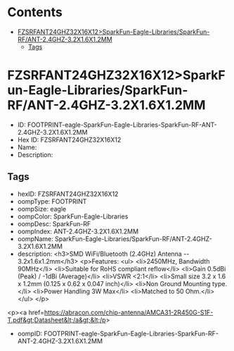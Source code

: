 



Contents
========

* [FZSRFANT24GHZ32X16X12>SparkFun-Eagle-Libraries/SparkFun-RF/ANT-2.4GHZ-3.2X1.6X1.2MM](#fzsrfant24ghz32x16x12sparkfun-eagle-librariessparkfun-rfant-24ghz-32x16x12mm)
	* [Tags](#tags)

# FZSRFANT24GHZ32X16X12>SparkFun-Eagle-Libraries/SparkFun-RF/ANT-2.4GHZ-3.2X1.6X1.2MM

- ID: FOOTPRINT-eagle-SparkFun-Eagle-Libraries-SparkFun-RF-ANT-2.4GHZ-3.2X1.6X1.2MM
- Hex ID: FZSRFANT24GHZ32X16X12
- Name: 
- Description: 

## Tags

- hexID: FZSRFANT24GHZ32X16X12
- oompType: FOOTPRINT
- oompSize: eagle
- oompColor: SparkFun-Eagle-Libraries
- oompDesc: SparkFun-RF
- oompIndex: ANT-2.4GHZ-3.2X1.6X1.2MM
- oompName: SparkFun-Eagle-Libraries/SparkFun-RF/ANT-2.4GHZ-3.2X1.6X1.2MM
- description: &lt;h3&gt;SMD WiFi/Bluetooth (2.4GHz) Antenna -- 3.2x1.6x1.2mm&lt;/h3&gt;
&lt;p&gt;Features:
&lt;ul&gt;
&lt;li&gt;2450MHz, Bandwidth 90MHz&lt;/li&gt;
&lt;li&gt;Suitable for RoHS compliant reflow&lt;/li&gt;
&lt;li&gt;Gain 0.5dBi (Peak) / -1dBi (Average)&lt;/li&gt;
&lt;li&gt;VSWR &lt;2:1&lt;/li&gt;
&lt;li&gt;Small size  3.2 x 1.6 x 1.2mm (0.125 x 0.62 x 0.047 inch)&lt;/li&gt;
&lt;li&gt;Non Ground Mounting type.&lt;/li&gt;
&lt;li&gt;Power Handling 3W Max&lt;/li&gt;
&lt;li&gt;Matched to 50 Ohm.&lt;/li&gt;
&lt;/ul&gt;
&lt;/p&gt;

&lt;p&gt;&lt;a href=https://abracon.com/chip-antenna/AMCA31-2R450G-S1F-T.pdf&gt;Datasheet&lt;/a&gt;&lt;/p&gt;
- oompID: FOOTPRINT-eagle-SparkFun-Eagle-Libraries-SparkFun-RF-ANT-2.4GHZ-3.2X1.6X1.2MM
